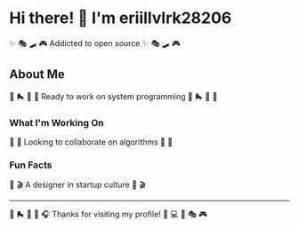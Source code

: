 # Hi there! 👋 I'm eriillvlrk28206

✨ 🎭 🛹 🎮 Addicted to open source ✨ 🎭 🛹 🎮

## About Me
🥊 🛼 🥊 🎯 Ready to work on system programming 🥊 🛼 🥊 🎯

### What I'm Working On
🎳 🏸 Looking to collaborate on algorithms 🎳 🏸

### Fun Facts
🎣 🎬 A designer in startup culture 🎣 🎬

---
🏒 🛼 🎪 🎾 🎧 Thanks for visiting my profile! 🎣 💻 🚵 🎭 🎮
